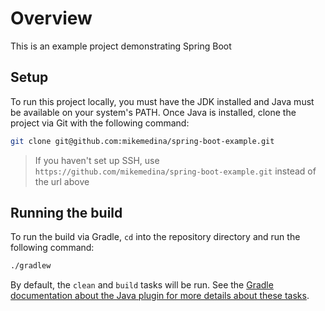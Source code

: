 # Overview
This is an example project demonstrating Spring Boot

## Setup
To run this project locally, you must have the JDK installed and Java must be available on your 
system's PATH. Once Java is installed, clone the project via Git with the following command:
```bash
git clone git@github.com:mikemedina/spring-boot-example.git
```
> If you haven't set up SSH, use `https://github.com/mikemedina/spring-boot-example.git` instead of the url above

## Running the build
To run the build via Gradle, `cd` into the repository directory and run the following command:
```bash
./gradlew
```

By default, the `clean` and `build` tasks will be run. See the [Gradle documentation about the Java plugin
for more details about these tasks](https://docs.gradle.org/current/userguide/java_plugin.html).


